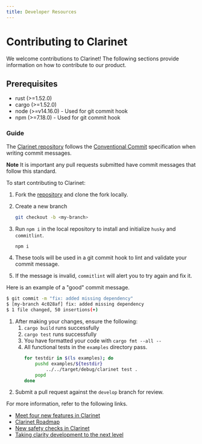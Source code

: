 ```yaml
---
title: Developer Resources
---
```


# Contributing to Clarinet

We welcome contributions to Clarinet! The following sections provide information on how to contribute to our product.

## Prerequisites

- rust (>=1.52.0)
- cargo (>=1.52.0)
- node (>=v14.16.0) - Used for git commit hook
- npm (>=7.18.0) - Used for git commit hook

### Guide

The [Clarinet repository](https://github.com/hirosystems/clarinet)  follows the [Conventional Commit](https://www.conventionalcommits.org/en/v1.0.0/#summary) specification when writing commit messages.

**Note** It is important any pull requests submitted have commit messages that follow this standard.

To start contributing to Clarinet:

1. Fork the [repository](https://github.com/hirosystems/clarinet) and clone the fork locally.
2. Create a new branch
   ```bash
   git checkout -b <my-branch>
   ```
3. Run `npm i` in the local repository to install and initialize `husky` and `commitlint`.

   ```bash
   npm i
   ```

4. These tools will be used in a git commit hook to lint and validate your commit message. 
5. If the message is invalid, `commitlint` will alert you to try again and fix it.

Here is an example of a "good" commit message.

```bash
$ git commit -m "fix: added missing dependency"
$ [my-branch 4c028af] fix: added missing dependency
$ 1 file changed, 50 insertions(+)
```

1. After making your changes, ensure the following:
   1. `cargo build` runs successfully
   1. `cargo test` runs successfully
   1. You have formatted your code with `cargo fmt --all --`
   1. All functional tests in the `examples` directory pass.
      ```bash
      for testdir in $(ls examples); do
          pushd examples/${testdir}
              ../../target/debug/clarinet test .
          popd
      done
      ```
1. Submit a pull request against the `develop` branch for review.


For more information, refer to the following links.

- [Meet four new features in Clarinet](https://www.hiro.so/blog/meet-4-new-features-in-clarinet)
- [Clarinet Roadmap](https://www.hiro.so/blog/clarinet-roadmap-looking-to-the-future)
- [New safety checks in Clarinet](https://www.hiro.so/blog/new-safety-checks-in-clarinet)
- [Taking clarity development to the next level](https://www.hiro.so/blog/clarinet-taking-clarity-development-next-level)
